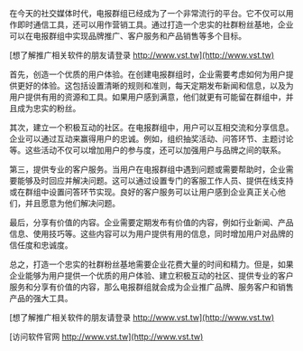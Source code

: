 在今天的社交媒体时代，电报群组已经成为了一个非常流行的平台。它不仅可以用作即时通信工具，还可以用作营销工具。通过打造一个忠实的社群粉丝基地，企业可以在电报群组中实现品牌推广、客户服务和产品销售等多个目标。

[想了解推广相关软件的朋友请登录 http://www.vst.tw](http://www.vst.tw)

首先，创造一个优质的用户体验。在创建电报群组时，企业需要考虑如何为用户提供更好的体验。这包括设置清晰的规则和准则，每天定期发布新闻和信息，以及为用户提供有用的资源和工具。如果用户感到满意，他们就更有可能留在群组中，并且成为忠实的粉丝。

其次，建立一个积极互动的社区。在电报群组中，用户可以互相交流和分享信息。企业可以通过互动来赢得用户的忠诚。例如，组织抽奖活动、问答环节、主题讨论等。这些活动不仅可以增加用户的参与度，还可以加强用户与品牌之间的联系。

第三，提供专业的客户服务。当用户在电报群组中遇到问题或需要帮助时，企业需要能够及时回应并解决问题。这可以通过设置专门的客服工作人员、提供在线支持或在群组中设置问答环节实现。良好的客户服务可以让用户感到企业真正关心他们，并且愿意为他们解决问题。

最后，分享有价值的内容。企业需要定期发布有价值的内容，例如行业新闻、产品信息、使用技巧等。这些内容可以为用户提供有用的信息，同时增加用户对品牌的信任度和忠诚度。

总之，打造一个忠实的社群粉丝基地需要企业花费大量的时间和精力。但是，如果企业能够为用户提供一个优质的用户体验、建立积极互动的社区、提供专业的客户服务和分享有价值的内容，那么电报群组就会成为企业推广品牌、服务客户和销售产品的强大工具。

[想了解推广相关软件的朋友请登录 http://www.vst.tw](http://www.vst.tw)


[访问软件官网 http://www.vst.tw](http://www.vst.tw)
